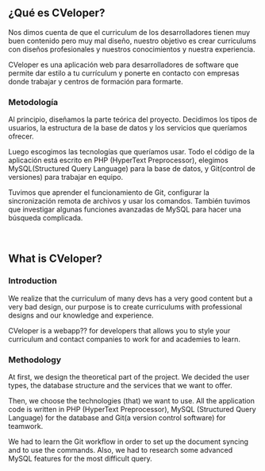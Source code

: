 ## ¿Qué es CVeloper?
Nos dimos cuenta de que el curriculum de los desarrolladores tienen muy buen contenido pero muy mal diseño, nuestro objetivo es crear curriculums con diseños profesionales y nuestros conocimientos y nuestra experiencia.

CVeloper es una aplicación web para desarrolladores de software que permite dar estilo a tu currículum y ponerte en contacto con empresas donde trabajar y centros de formación para formarte.


### Metodología
Al principio, diseñamos la parte teórica del proyecto. Decidimos los tipos de usuarios, la estructura de la base de datos y los servicios que queríamos ofrecer.

Luego escogimos las tecnologías que queríamos usar. Todo el código de la aplicación está escrito en PHP (HyperText Preprocessor), elegimos MySQL(Structured Query Language) para la base de datos, y Git(control de versiones) para trabajar en equipo.

Tuvimos que aprender el funcionamiento de Git, configurar la sincronización remota de archivos y usar los comandos.
También tuvimos que investigar algunas funciones avanzadas de MySQL para hacer una búsqueda complicada.

 

## What is CVeloper?
### Introduction
We realize that the curriculum of many devs has a very good content but a very bad design, our purpose is to create curriculums with professional designs and our knowledge and experience.

CVeloper is  a webapp?? for developers that allows you to style your curriculum and contact companies to work for and academies to learn.

### Methodology    
At first, we design the theoretical part of the project. We decided the user types, the database structure and the services that we want to offer.

Then, we choose the technologies (that) we want to use. All the application code is written in PHP (HyperText Preprocessor), MySQL (Structured Query Language) for the database and Git(a version control software) for teamwork.

We had  to learn the  Git workflow in order to set up the document syncing and to use the commands.
Also, we had to research some advanced MySQL features for the most difficult query.


